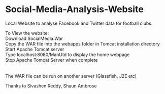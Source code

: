# Social-Media-Analysis-Website
Local Website to analyse Facebook and Twitter data for football clubs.

To View the website:<br />
Download SocialMedia.War<br />
Copy the WAR file into the webapps folder in Tomcat installation directory<br />
Start Apache Tomcat server<br />
Type localhost:8080/ManUtd to display the home webpage<br />
Stop Apache Tomcat Server when complete<br />
<br /><br />
The WAR file can be run on another server (Glassfish, J2E etc)

Thanks to Sivashen Reddy, Shaun Ambrose

